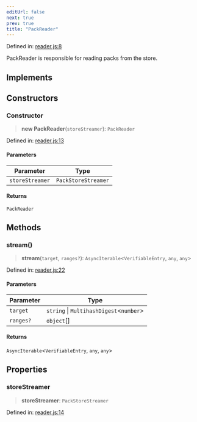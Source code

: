 ```yaml
---
editUrl: false
next: true
prev: true
title: "PackReader"
---
```


Defined in: [reader.js:8](https://github.com/vasco-santos/hash-stream/blob/main/packages/pack/src/reader.js#L8)

PackReader is responsible for reading packs from the store.

## Implements

## Constructors

### Constructor

> **new PackReader**(`storeStreamer`): `PackReader`

Defined in: [reader.js:13](https://github.com/vasco-santos/hash-stream/blob/main/packages/pack/src/reader.js#L13)

#### Parameters

| Parameter | Type |
| ------ | ------ |
| `storeStreamer` | `PackStoreStreamer` |

#### Returns

`PackReader`

## Methods

### stream()

> **stream**(`target`, `ranges?`): `AsyncIterable`\<`VerifiableEntry`, `any`, `any`\>

Defined in: [reader.js:22](https://github.com/vasco-santos/hash-stream/blob/main/packages/pack/src/reader.js#L22)

#### Parameters

| Parameter | Type |
| ------ | ------ |
| `target` | `string` \| `MultihashDigest`\<`number`\> |
| `ranges?` | `object`[] |

#### Returns

`AsyncIterable`\<`VerifiableEntry`, `any`, `any`\>

## Properties

### storeStreamer

> **storeStreamer**: `PackStoreStreamer`

Defined in: [reader.js:14](https://github.com/vasco-santos/hash-stream/blob/main/packages/pack/src/reader.js#L14)
